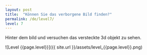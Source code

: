 ```yaml
---
layout: post
title:  "Können Sie das verborgene Bild finden?"
permalink: /de/level7/
level: 7
---
```

Hinter dem bild und versuchen das versteckte 3d objekt zu sehen.

![Level {{page.level}}]({{ site.url }}/assets/level_{{page.level}}.png)